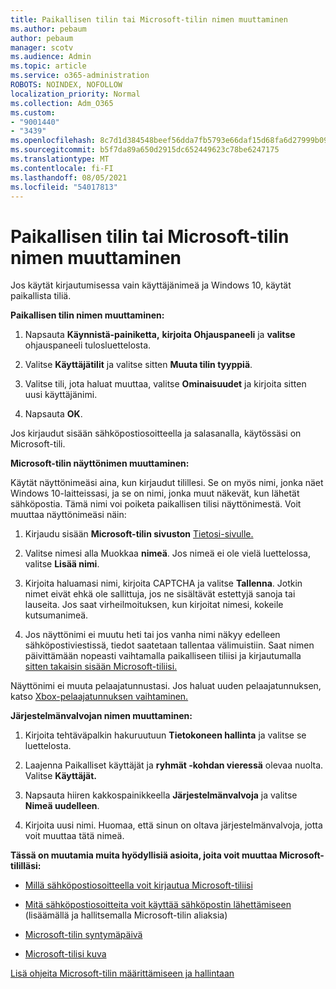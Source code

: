 ```yaml
---
title: Paikallisen tilin tai Microsoft-tilin nimen muuttaminen
ms.author: pebaum
author: pebaum
manager: scotv
ms.audience: Admin
ms.topic: article
ms.service: o365-administration
ROBOTS: NOINDEX, NOFOLLOW
localization_priority: Normal
ms.collection: Adm_O365
ms.custom:
- "9001440"
- "3439"
ms.openlocfilehash: 8c7d1d384548beef56dda7fb5793e66daf15d68fa6d27999b09a6321579dfff6
ms.sourcegitcommit: b5f7da89a650d2915dc652449623c78be6247175
ms.translationtype: MT
ms.contentlocale: fi-FI
ms.lasthandoff: 08/05/2021
ms.locfileid: "54017813"
---
```

# <a name="change-the-name-of-a-local-account-or-a-microsoft-account"></a>Paikallisen tilin tai Microsoft-tilin nimen muuttaminen

Jos käytät kirjautumisessa vain käyttäjänimeä ja Windows 10, käytät paikallista tiliä. 

**Paikallisen tilin nimen muuttaminen:**

1. Napsauta **Käynnistä-painiketta,** **kirjoita Ohjauspaneeli** ja **valitse** ohjauspaneeli tulosluettelosta.

2. Valitse **Käyttäjätilit** ja valitse sitten **Muuta tilin tyyppiä**.

3. Valitse tili, jota haluat muuttaa, valitse **Ominaisuudet** ja kirjoita sitten uusi käyttäjänimi.

4. Napsauta **OK**.

Jos kirjaudut sisään sähköpostiosoitteella ja salasanalla, käytössäsi on Microsoft-tili.

**Microsoft-tilin näyttönimen muuttaminen:**

Käytät näyttönimeäsi aina, kun kirjaudut tilillesi. Se on myös nimi, jonka näet Windows 10-laitteissasi, ja se on nimi, jonka muut näkevät, kun lähetät sähköpostia. Tämä nimi voi poiketa paikallisen tilisi näyttönimestä. Voit muuttaa näyttönimeäsi näin:

1. Kirjaudu sisään **Microsoft-tilin sivuston** [Tietosi-sivulle.](https://account.microsoft.com/)

2. Valitse nimesi alla Muokkaa **nimeä**. Jos nimeä ei ole vielä luettelossa, valitse **Lisää nimi**. 

3. Kirjoita haluamasi nimi, kirjoita CAPTCHA ja valitse **Tallenna**. Jotkin nimet eivät ehkä ole sallittuja, jos ne sisältävät estettyjä sanoja tai lauseita. Jos saat virheilmoituksen, kun kirjoitat nimesi, kokeile kutsumanimeä.

4. Jos näyttönimi ei muutu heti tai jos vanha nimi näkyy edelleen sähköpostiviestissä, tiedot saatetaan tallentaa välimuistiin. Saat nimen päivittämään nopeasti vaihtamalla paikalliseen tiliisi ja kirjautumalla [sitten takaisin sisään Microsoft-tiliisi.](https://account.microsoft.com/)

Näyttönimi ei muuta pelaajatunnustasi. Jos haluat uuden pelaajatunnuksen, katso [Xbox-pelaajatunnuksen vaihtaminen.](https://support.xbox.com/id-ID/account-management/change-xbox-live-gamertag)

**Järjestelmänvalvojan nimen muuttaminen:**

1. Kirjoita tehtäväpalkin hakuruutuun **Tietokoneen hallinta** ja valitse se luettelosta.

2. Laajenna Paikalliset käyttäjät ja **ryhmät -kohdan vieressä** olevaa nuolta. Valitse **Käyttäjät.**

3. Napsauta hiiren kakkospainikkeella **Järjestelmänvalvoja** ja valitse **Nimeä uudelleen**.

4. Kirjoita uusi nimi. Huomaa, että sinun on oltava järjestelmänvalvoja, jotta voit muuttaa tätä nimeä.

**Tässä on muutamia muita hyödyllisiä asioita, joita voit muuttaa Microsoft-tililläsi:**

- [Millä sähköpostiosoitteella voit kirjautua Microsoft-tiliisi](https://support.microsoft.com/help/4026162)

- [Mitä sähköpostiosoitteita voit käyttää sähköpostin lähettämiseen](https://support.microsoft.com/help/12407) (lisäämällä ja hallitsemalla Microsoft-tilin aliaksia)

- [Microsoft-tilin syntymäpäivä](https://support.microsoft.com/help/12411)

- [Microsoft-tilisi kuva](https://support.microsoft.com/help/4026790)

[Lisä ohjeita Microsoft-tilin määrittämiseen ja hallintaan](https://support.microsoft.com/hub/4294457/microsoft-account-help#manage-account)